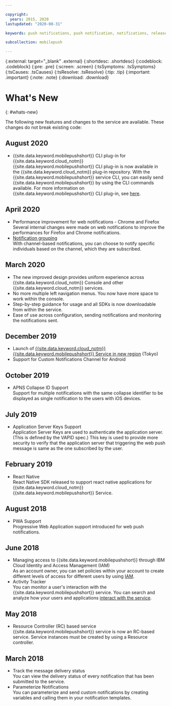 ```yaml
---

copyright:
  years: 2015, 2020
lastupdated: "2020-08-31"

keywords: push notifications, push notification, notifications, release notes

subcollection: mobilepush

---
```


{:external: target="_blank" .external}
{:shortdesc: .shortdesc}
{:codeblock: .codeblock}
{:pre: .pre}
{:screen: .screen}
{:tsSymptoms: .tsSymptoms}
{:tsCauses: .tsCauses}
{:tsResolve: .tsResolve}
{:tip: .tip}
{:important: .important}
{:note: .note}
{:download: .download}

# What's New
{: #whats-new}

The following new features and changes to the service are available. These changes do not break existing code:

## August 2020

- {{site.data.keyword.mobilepushshort}} CLI plug-in for {{site.data.keyword.cloud_notm}}<br/>
{{site.data.keyword.mobilepushshort}} CLI plug-in is now available in the {{site.data.keyword.cloud_notm}} plug-in repository. With the {{site.data.keyword.mobilepushshort}} service CLI, you can easily send {{site.data.keyword.mobilepushshort}} by using the CLI commands available. For more information on {{site.data.keyword.mobilepushshort}} CLI plug-in, see [here](/docs/mobilepush?topic=mobilepush-cli-plugin-mobilepush-cli).

## April 2020

- Performance improvement for web notifications - Chrome and Firefox <br/>
Several internal changes were made on web notifications to improve the performances for Firefox and Chrome notifications. 
- [Notification grouping](/docs/mobilepush?topic=mobilepush-channel_based_notifications#creating_channelgroup)<br/>
With channel-based notifications, you can choose to notify specific individuals based on the channel, which they are subscribed.

## March 2020

- The new improved design provides uniform experience across {{site.data.keyword.cloud_notm}} Console and other {{site.data.keyword.cloud_notm}} services.
- No more multiple left navigation menus. You now have more space to work within the console.
- Step-by-step guidance for usage and all SDKs is now downloadable from within the service.
- Ease of use across configuration, sending notifications and monitoring the notifications sent.

## December 2019

- Launch of [{{site.data.keyword.cloud_notm}} {{site.data.keyword.mobilepushshort}} Service in new region](https://www.ibm.com/cloud/blog/announcements/push-notifications-on-ibm-cloud-is-now-available-in-the-tokyo-region) (Tokyo)
- Support for Custom Notifications Channel for Android

## October 2019

- APNS Collapse ID Support<br/>
Support for multiple notifications with the same collapse identifier to be displayed as single notification to the users with iOS devices.

## July 2019

- Application Server Keys Support<br/>
Application Server Keys are used to authenticate the application server. (This is defined by the VAPID spec.) This key is used to provide more security to verify that the application server that triggering the web push message is same as the one subscribed by the user.

## February 2019

- React Native<br/>
React Native SDK released to support react native applications for {{site.data.keyword.cloud_notm}} {{site.data.keyword.mobilepushshort}} Service.

## August 2018

- PWA Support<br/>
Progressive Web Application support introduced for web push notifications.

## June 2018

- Managing access to {{site.data.keyword.mobilepushshort}} through IBM Cloud Identity and Access Management (IAM)<br/>
As an account owner, you can set policies within your account to create different levels of access for different users by using [IAM](/docs/mobilepush?topic=mobilepush-service-access-management).
- Activity Tracker<br/>
You can monitor a user's interaction with the {{site.data.keyword.mobilepushshort}} service. You can search and analyze how your users and applications [interact with the service](/docs/mobilepush?topic=mobilepush-at_events).

## May 2018

- Resource Controller (RC) based service<br/>
{{site.data.keyword.mobilepushshort}} service is now an RC-based service. Service instances must be created by using a Resource controller.

## March 2018

- Track the message delivery status<br/>
You can view the delivery status of every notification that has been submitted to the service. 
- Parameterize Notifications<br/>
You can parameterize and send custom notifications by creating variables and calling them in your notification templates.
